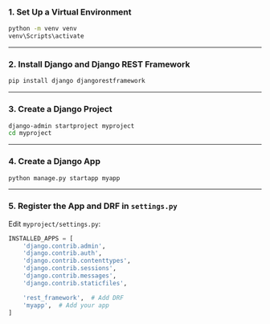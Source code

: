 ### 1. **Set Up a Virtual Environment**
```bash
python -m venv venv
venv\Scripts\activate
```

---

### 2. **Install Django and Django REST Framework**
```bash
pip install django djangorestframework
```

---

### 3. **Create a Django Project**
```bash
django-admin startproject myproject
cd myproject
```

---

### 4. **Create a Django App**
```bash
python manage.py startapp myapp
```

---

### 5. **Register the App and DRF in `settings.py`**
Edit `myproject/settings.py`:
```python
INSTALLED_APPS = [
    'django.contrib.admin',
    'django.contrib.auth',
    'django.contrib.contenttypes',
    'django.contrib.sessions',
    'django.contrib.messages',
    'django.contrib.staticfiles',

    'rest_framework',  # Add DRF
    'myapp',  # Add your app
]
```
